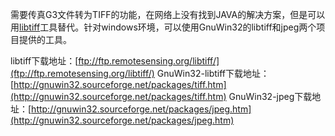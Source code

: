 <!---
markmeta_author: wongoo
markmeta_date: 2013-02-01 10:21:25+00:00
excerpt: 传真G3文件转为TIFF
slug: fax-g3-to-tiff
markmeta_title: 传真G3文件转为TIFF
wordpress_id: 399
markmeta_categories: Experience
markmeta_tags: fax,gunwin32,libtiff,tiff
-->

需要传真G3文件转为TIFF的功能，在网络上没有找到JAVA的解决方案，但是可以用[libtiff](http://libtiff.org/tools.html)工具替代。针对windows环境，可以使用GnuWin32的libtiff和jpeg两个项目提供的工具。

libtiff下载地址：[ftp://ftp.remotesensing.org/libtiff/](ftp://ftp.remotesensing.org/libtiff/)
GnuWin32-libtiff下载地址：[http://gnuwin32.sourceforge.net/packages/tiff.htm](http://gnuwin32.sourceforge.net/packages/tiff.htm)
GnuWin32-jpeg下载地址：[http://gnuwin32.sourceforge.net/packages/jpeg.htm](http://gnuwin32.sourceforge.net/packages/jpeg.htm)

